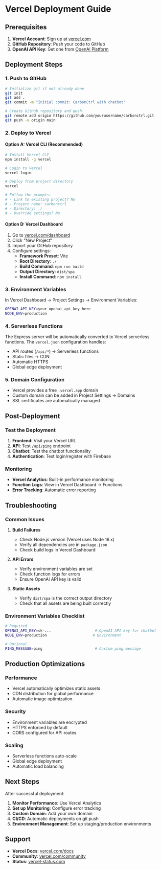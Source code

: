 # Vercel Deployment Guide

## Prerequisites

1. **Vercel Account**: Sign up at [vercel.com](https://vercel.com)
2. **GitHub Repository**: Push your code to GitHub
3. **OpenAI API Key**: Get one from [OpenAI Platform](https://platform.openai.com)

## Deployment Steps

### 1. Push to GitHub

```bash
# Initialize git if not already done
git init
git add .
git commit -m "Initial commit: CarbonCtrl with chatbot"

# Create GitHub repository and push
git remote add origin https://github.com/yourusername/carbonctrl.git
git push -u origin main
```

### 2. Deploy to Vercel

#### Option A: Vercel CLI (Recommended)

```bash
# Install Vercel CLI
npm install -g vercel

# Login to Vercel
vercel login

# Deploy from project directory
vercel

# Follow the prompts:
# - Link to existing project? No
# - Project name: carbonctrl
# - Directory: ./
# - Override settings? No
```

#### Option B: Vercel Dashboard

1. Go to [vercel.com/dashboard](https://vercel.com/dashboard)
2. Click "New Project"
3. Import your GitHub repository
4. Configure settings:
   - **Framework Preset**: Vite
   - **Root Directory**: `./`
   - **Build Command**: `npm run build`
   - **Output Directory**: `dist/spa`
   - **Install Command**: `npm install`

### 3. Environment Variables

In Vercel Dashboard → Project Settings → Environment Variables:

```bash
OPENAI_API_KEY=your_openai_api_key_here
NODE_ENV=production
```

### 4. Serverless Functions

The Express server will be automatically converted to Vercel serverless functions. The `vercel.json` configuration handles:

- API routes (`/api/*`) → Serverless functions
- Static files → CDN
- Automatic HTTPS
- Global edge deployment

### 5. Domain Configuration

- Vercel provides a free `.vercel.app` domain
- Custom domain can be added in Project Settings → Domains
- SSL certificates are automatically managed

## Post-Deployment

### Test the Deployment

1. **Frontend**: Visit your Vercel URL
2. **API**: Test `/api/ping` endpoint
3. **Chatbot**: Test the chatbot functionality
4. **Authentication**: Test login/register with Firebase

### Monitoring

- **Vercel Analytics**: Built-in performance monitoring
- **Function Logs**: View in Vercel Dashboard → Functions
- **Error Tracking**: Automatic error reporting

## Troubleshooting

### Common Issues

1. **Build Failures**
   - Check Node.js version (Vercel uses Node 18.x)
   - Verify all dependencies are in `package.json`
   - Check build logs in Vercel Dashboard

2. **API Errors**
   - Verify environment variables are set
   - Check function logs for errors
   - Ensure OpenAI API key is valid

3. **Static Assets**
   - Verify `dist/spa` is the correct output directory
   - Check that all assets are being built correctly

### Environment Variables Checklist

```bash
# Required
OPENAI_API_KEY=sk-...                    # OpenAI API key for chatbot
NODE_ENV=production                     # Environment

# Optional
PING_MESSAGE=ping                        # Custom ping message
```

## Production Optimizations

### Performance
- Vercel automatically optimizes static assets
- CDN distribution for global performance
- Automatic image optimization

### Security
- Environment variables are encrypted
- HTTPS enforced by default
- CORS configured for API routes

### Scaling
- Serverless functions auto-scale
- Global edge deployment
- Automatic load balancing

## Next Steps

After successful deployment:

1. **Monitor Performance**: Use Vercel Analytics
2. **Set up Monitoring**: Configure error tracking
3. **Custom Domain**: Add your own domain
4. **CI/CD**: Automatic deployments on git push
5. **Environment Management**: Set up staging/production environments

## Support

- **Vercel Docs**: [vercel.com/docs](https://vercel.com/docs)
- **Community**: [vercel.com/community](https://vercel.com/community)
- **Status**: [vercel-status.com](https://vercel-status.com)
